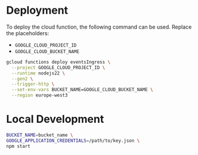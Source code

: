 # Deployment

To deploy the cloud function, the following command can be used.
Replace the placeholders:

- `GOOGLE_CLOUD_PROJECT_ID`
- `GOOGLE_CLOUD_BUCKET_NAME`

```sh
gcloud functions deploy eventsIngress \
  --project GOOGLE_CLOUD_PROJECT_ID \
  --runtime nodejs22 \
  --gen2 \
  --trigger-http \
  --set-env-vars BUCKET_NAME=GOOGLE_CLOUD_BUCKET_NAME \
  --region europe-west3
```

# Local Development

```sh
BUCKET_NAME=bucket_name \
GOOGLE_APPLICATION_CREDENTIALS=/path/to/key.json \
npm start
```
